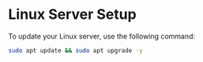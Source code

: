 # Linux Server Setup

To update your Linux server, use the following command:

```bash
sudo apt update && sudo apt upgrade -y
```